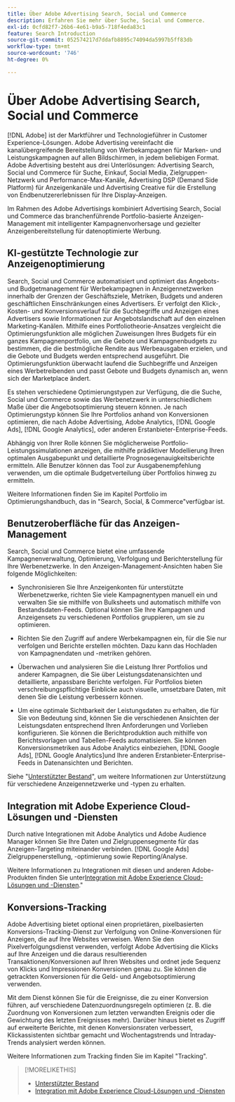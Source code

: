 ```yaml
---
title: Über Adobe Advertising Search, Social und Commerce
description: Erfahren Sie mehr über Suche, Social und Commerce.
exl-id: 0cfd82f7-26b6-4e61-b9a5-718f4eda83c1
feature: Search Introduction
source-git-commit: 052574217d7ddafb8895c74094da5997b5ff83db
workflow-type: tm+mt
source-wordcount: '746'
ht-degree: 0%

---
```


# Über Adobe Advertising Search, Social und Commerce

[!DNL Adobe] ist der Marktführer und Technologieführer in Customer Experience-Lösungen. Adobe Advertising vereinfacht die kanalübergreifende Bereitstellung von Werbekampagnen für Marken- und Leistungskampagnen auf allen Bildschirmen, in jedem beliebigen Format. Adobe Advertising besteht aus drei Unterlösungen: Advertising Search, Social und Commerce für Suche, Einkauf, Social Media, Zielgruppen-Netzwerk und Performance-Max-Kanäle, Advertising DSP (Demand Side Platform) für Anzeigenkanäle und Advertising Creative für die Erstellung von Endbenutzererlebnissen für Ihre Display-Anzeigen.

Im Rahmen des Adobe Advertisings kombiniert Advertising Search, Social und Commerce das branchenführende Portfolio-basierte Anzeigen-Management mit intelligenter Kampagnenvorhersage und gezielter Anzeigenbereitstellung für datenoptimierte Werbung.

## KI-gestützte Technologie zur Anzeigenoptimierung

Search, Social und Commerce automatisiert und optimiert das Angebots- und Budgetmanagement für Werbekampagnen in Anzeigennetzwerken innerhalb der Grenzen der Geschäftsziele, Metriken, Budgets und anderen geschäftlichen Einschränkungen eines Advertisers. Er verfolgt den Klick-, Kosten- und Konversionsverlauf für die Suchbegriffe und Anzeigen eines Advertisers sowie Informationen zur Angebotslandschaft auf den einzelnen Marketing-Kanälen. Mithilfe eines Portfoliotheorie-Ansatzes vergleicht die Optimierungsfunktion alle möglichen Zuweisungen Ihres Budgets für ein ganzes Kampagnenportfolio, um die Gebote und Kampagnenbudgets zu bestimmen, die die bestmögliche Rendite aus Werbeausgaben erzielen, und die Gebote und Budgets werden entsprechend ausgeführt. Die Optimierungsfunktion überwacht laufend die Suchbegriffe und Anzeigen eines Werbetreibenden und passt Gebote und Budgets dynamisch an, wenn sich der Marketplace ändert.

Es stehen verschiedene Optimierungstypen zur Verfügung, die die Suche, Social und Commerce sowie das Werbenetzwerk in unterschiedlichem Maße über die Angebotsoptimierung steuern können. Je nach Optimierungstyp können Sie Ihre Portfolios anhand von Konversionen optimieren, die nach Adobe Advertising, Adobe Analytics, [!DNL Google Ads], [!DNL Google Analytics], oder anderen Erstanbieter-Enterprise-Feeds.

Abhängig von Ihrer Rolle können Sie möglicherweise Portfolio-Leistungssimulationen anzeigen, die mithilfe prädiktiver Modellierung Ihren optimalen Ausgabepunkt und detaillierte Prognosegenauigkeitsberichte ermitteln. Alle Benutzer können das Tool zur Ausgabenempfehlung verwenden, um die optimale Budgetverteilung über Portfolios hinweg zu ermitteln.

Weitere Informationen finden Sie im Kapitel Portfolio im Optimierungshandbuch, das in &quot;Search, Social, &amp; Commerce&quot;verfügbar ist.

## Benutzeroberfläche für das Anzeigen-Management

Search, Social und Commerce bietet eine umfassende Kampagnenverwaltung, Optimierung, Verfolgung und Berichterstellung für Ihre Werbenetzwerke. In den Anzeigen-Management-Ansichten haben Sie folgende Möglichkeiten:

* Synchronisieren Sie Ihre Anzeigenkonten für unterstützte Werbenetzwerke, richten Sie viele Kampagnentypen manuell ein und verwalten Sie sie mithilfe von Bulksheets und automatisch mithilfe von Bestandsdaten-Feeds. Optional können Sie Ihre Kampagnen und Anzeigensets zu verschiedenen Portfolios gruppieren, um sie zu optimieren.

* Richten Sie den Zugriff auf andere Werbekampagnen ein, für die Sie nur verfolgen und Berichte erstellen möchten. Dazu kann das Hochladen von Kampagnendaten und -metriken gehören.

* Überwachen und analysieren Sie die Leistung Ihrer Portfolios und anderer Kampagnen, die Sie über Leistungsdatenansichten und detaillierte, anpassbare Berichte verfolgen. Für Portfolios bieten verschreibungspflichtige Einblicke auch visuelle, umsetzbare Daten, mit denen Sie die Leistung verbessern können.

* Um eine optimale Sichtbarkeit der Leistungsdaten zu erhalten, die für Sie von Bedeutung sind, können Sie die verschiedenen Ansichten der Leistungsdaten entsprechend Ihren Anforderungen und Vorlieben konfigurieren. Sie können die Berichtproduktion auch mithilfe von Berichtsvorlagen und Tabellen-Feeds automatisieren. Sie können Konversionsmetriken aus Adobe Analytics einbeziehen, [!DNL Google Ads], [!DNL Google Analytics]und Ihre anderen Erstanbieter-Enterprise-Feeds in Datenansichten und Berichten.

Siehe &quot;[Unterstützter Bestand](/help/search-social-commerce/introduction/supported-inventory.md)&quot;, um weitere Informationen zur Unterstützung für verschiedene Anzeigennetzwerke und -typen zu erhalten.

## Integration mit Adobe Experience Cloud-Lösungen und -Diensten

Durch native Integrationen mit Adobe Analytics und Adobe Audience Manager können Sie Ihre Daten und Zielgruppensegmente für das Anzeigen-Targeting miteinander verbinden. [!DNL Google Ads] Zielgruppenerstellung, -optimierung sowie Reporting/Analyse.

Weitere Informationen zu Integrationen mit diesen und anderen Adobe-Produkten finden Sie unter[Integration mit Adobe Experience Cloud-Lösungen und -Diensten](/help/search-social-commerce/introduction/integrations.md).&quot;

## Konversions-Tracking

Adobe Advertising bietet optional einen proprietären, pixelbasierten Konversions-Tracking-Dienst zur Verfolgung von Online-Konversionen für Anzeigen, die auf Ihre Websites verweisen. Wenn Sie den Pixelverfolgungsdienst verwenden, verfolgt Adobe Advertising die Klicks auf Ihre Anzeigen und die daraus resultierenden Transaktionen/Konversionen auf Ihren Websites und ordnet jede Sequenz von Klicks und Impressionen Konversionen genau zu. Sie können die getrackten Konversionen für die Geld- und Angebotsoptimierung verwenden.

Mit dem Dienst können Sie für die Ereignisse, die zu einer Konversion führen, auf verschiedene Datenzuordnungsregeln optimieren (z. B. die Zuordnung von Konversionen zum letzten verwandten Ereignis oder die Gewichtung des letzten Ereignisses mehr). Darüber hinaus bietet es Zugriff auf erweiterte Berichte, mit denen Konversionsraten verbessert, Klickassistenten sichtbar gemacht und Wochentagstrends und Intraday-Trends analysiert werden können.

Weitere Informationen zum Tracking finden Sie im Kapitel &quot;Tracking&quot;.

>[!MORELIKETHIS]
>
>* [Unterstützter Bestand](supported-inventory.md)
>* [Integration mit Adobe Experience Cloud-Lösungen und -Diensten](integrations.md)
